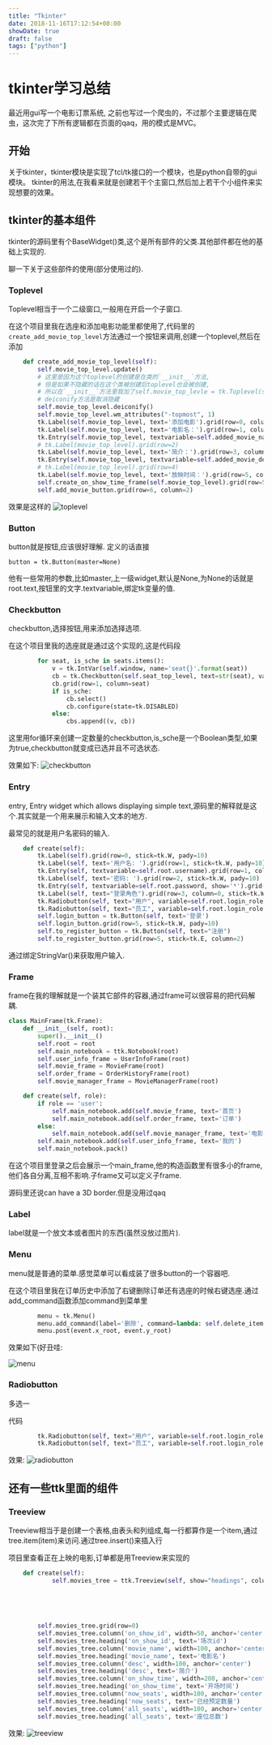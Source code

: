 ```yaml
---
title: "Tkinter"
date: 2018-11-16T17:12:54+08:00
showDate: true
draft: false
tags: ["python"]
---
```


# tkinter学习总结

最近用gui写一个电影订票系统, 之前也写过一个爬虫的，不过那个主要逻辑在爬虫，这次完了下所有逻辑都在页面的qaq，用的模式是MVC。

## 开始

关于tkinter，tkinter模块是实现了tcl/tk接口的一个模块，也是python自带的gui模块。
tkinter的用法,在我看来就是创建若干个主窗口,然后加上若干个小组件来实现想要的效果。

## tkinter的基本组件

tkinter的源码里有个BaseWidget()类,这个是所有部件的父类.其他部件都在他的基础上实现的.

聊一下关于这些部件的使用(部分使用过的).

### Toplevel

Toplevel相当于一个二级窗口,一般用在开启一个子窗口.

在这个项目里我在选座和添加电影功能里都使用了,代码里的`create_add_movie_top_level`方法通过一个按钮来调用,创建一个toplevel,然后在添加

```python
    def create_add_movie_top_level(self):
        self.movie_top_level.update()
        # 这里是因为这个toplevel的创建是在类的`__init__`方法,
        # 但是如果不隐藏的话在这个类被创建后toplevel也会被创建,
        # 所以在`__init__`方法里我加了self.movie_top_levle = tk.Toplevel(self),self.movie_top_level.withdraw()来暂时隐藏,
        # deiconify方法是取消隐藏
        self.movie_top_level.deiconify() 
        self.movie_top_level.wm_attributes("-topmost", 1)
        tk.Label(self.movie_top_level, text='添加电影').grid(row=0, column=1)
        tk.Label(self.movie_top_level, text='电影名：').grid(row=1, column=1)
        tk.Entry(self.movie_top_level, textvariable=self.added_movie_name).grid(row=1, column=2)
        # tk.Label(movie_top_level).grid(row=2)
        tk.Label(self.movie_top_level, text='简介：').grid(row=3, column=1)
        tk.Entry(self.movie_top_level, textvariable=self.added_movie_desc).grid(row=3, column=2)
        # tk.Label(movie_top_level).grid(row=4)
        tk.Label(self.movie_top_level, text='放映时间：').grid(row=5, column=1)
        self.create_on_show_time_frame(self.movie_top_level).grid(row=5, column=2)
        self.add_movie_button.grid(row=6, column=2)
```

效果是这样的
![toplevel](../tkinter-toplevel.png)

### Button

button就是按钮,应该很好理解.
定义的话直接
```
button = tk.Button(master=None)
```
他有一些常用的参数,比如master,上一级widget,默认是None,为None的话就是root.text,按钮里的文字.textvariable,绑定tk变量的值.

### Checkbutton

checkbutton,选择按钮,用来添加选择选项.

在这个项目里我的选座就是通过这个实现的,这是代码段

```python
        for seat, is_sche in seats.items():
            v = tk.IntVar(self.window, name='seat{}'.format(seat))
            cb = tk.Checkbutton(self.seat_top_level, text=str(seat), variable=v)
            cb.grid(row=1, column=seat)
            if is_sche:
                cb.select()
                cb.configure(state=tk.DISABLED)
            else:
                cbs.append((v, cb))
```
这里用for循环来创建一定数量的checkbutton,is_sche是一个Boolean类型,如果为true,checkbutton就变成已选并且不可选状态.

效果如下:
![checkbutton](../tkinter-checkbutton.png)

### Entry

entry, Entry widget which allows displaying simple text,源码里的解释就是这个.其实就是一个用来展示和输入文本的地方.

最常见的就是用户名密码的输入.
```python
    def create(self):
        tk.Label(self).grid(row=0, stick=tk.W, pady=10)
        tk.Label(self, text='用户名: ').grid(row=1, stick=tk.W, pady=10)
        tk.Entry(self, textvariable=self.root.username).grid(row=1, column=1, stick=tk.E)
        tk.Label(self, text='密码: ').grid(row=2, stick=tk.W, pady=10)
        tk.Entry(self, textvariable=self.root.password, show='*').grid(row=2, column=1, stick=tk.E)
        tk.Label(self, text="登录角色").grid(row=3, column=0, stick=tk.W)
        tk.Radiobutton(self, text="用户", variable=self.root.login_role, value='user').grid(row=3, column=1)
        tk.Radiobutton(self, text="员工", variable=self.root.login_role, value='staff').grid(row=3, column=2)
        self.login_button = tk.Button(self, text='登录')
        self.login_button.grid(row=5, stick=tk.W, pady=10)
        self.to_register_button = tk.Button(self, text="注册")
        self.to_register_button.grid(row=5, stick=tk.E, column=2)
```

通过绑定StringVar()来获取用户输入.

### Frame

frame在我的理解就是一个装其它部件的容器,通过frame可以很容易的把代码解耦.

```python
class MainFrame(tk.Frame):
    def __init__(self, root):
        super().__init__()
        self.root = root
        self.main_notebook = ttk.Notebook(root)
        self.user_info_frame = UserInfoFrame(root)
        self.movie_frame = MovieFrame(root)
        self.order_frame = OrderHistoryFrame(root)
        self.movie_manager_frame = MovieManagerFrame(root)

    def create(self, role):
        if role == 'user':
            self.main_notebook.add(self.movie_frame, text='首页')
            self.main_notebook.add(self.order_frame, text='订单')
        else:
            self.main_notebook.add(self.movie_manager_frame, text='电影管理')
        self.main_notebook.add(self.user_info_frame, text='我的')
        self.main_notebook.pack()
```

在这个项目里登录之后会展示一个main_frame,他的构造函数里有很多小的frame,他们各自分离,互相不影响.子frame又可以定义子frame.

源码里还说can have a 3D border.但是没用过qaq

### Label

label就是一个放文本或者图片的东西(虽然没放过图片).

### Menu

menu就是普通的菜单.感觉菜单可以看成装了很多button的一个容器吧.

在这个项目里我在订单历史中添加了右键删除订单还有选座的时候右键选座.通过add_command函数添加command到菜单里
```python
        menu = tk.Menu()
        menu.add_command(label='删除', command=lambda: self.delete_item(item, 'history'))
        menu.post(event.x_root, event.y_root)
```

效果如下(好丑哇:

![menu](../tkinter-menu.png)

### Radiobutton

多选一

代码
```python
        tk.Radiobutton(self, text="用户", variable=self.root.login_role, value='user').grid(row=3, column=1)
        tk.Radiobutton(self, text="员工", variable=self.root.login_role, value='staff').grid(row=3, column=2)
```

效果:
![radiobutton](../tkinter-radiobutton.png)

## 还有一些ttk里面的组件

### Treeview

Treeview相当于是创建一个表格,由表头和列组成,每一行都算作是一个item,通过tree.item(item)来访问.通过tree.insert()来插入行

项目里查看正在上映的电影,订单都是用Treeview来实现的

```python
    def create(self):
            self.movies_tree = ttk.Treeview(self, show="headings", columns=('on_show_id',
                                                                        'movie_name',
                                                                        'desc',
                                                                        'on_show_time',
                                                                        'now_seats',
                                                                        'all_seats'))
        self.movies_tree.grid(row=0)
        self.movies_tree.column('on_show_id', width=50, anchor='center')
        self.movies_tree.heading('on_show_id', text='场次id')
        self.movies_tree.column('movie_name', width=100, anchor='center')
        self.movies_tree.heading('movie_name', text='电影名')
        self.movies_tree.column('desc', width=100, anchor='center')
        self.movies_tree.heading('desc', text='简介')
        self.movies_tree.column('on_show_time', width=200, anchor='center')
        self.movies_tree.heading('on_show_time', text='开场时间')
        self.movies_tree.column('now_seats', width=100, anchor='center')
        self.movies_tree.heading('now_seats', text='已经预定数量')
        self.movies_tree.column('all_seats', width=100, anchor='center')
        self.movies_tree.heading('all_seats', text='座位总数')
```

效果:
![treeview](../tkinter-treeview.png)


